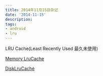 ```yaml
---
title: 2014年11月15日杂记
date: '2014-11-15'
description:
tags:
- android
- lru
---
```



LRU Cache(Least Recently Used 最久未使用)

[Memory LruCache](https://developer.android.com/reference/android/support/v4/util/LruCache.html)

[DiskLruCache](https://github.com/JakeWharton/DiskLruCache)



